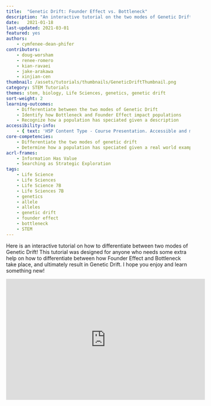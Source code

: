 ```yaml
---
title:  "Genetic Drift: Founder Effect vs. Bottleneck"
description: "An interactive tutorial on the two modes of Genetic Drift!"
date:   2021-01-18
last-updated: 2021-03-01
featured: yes
authors:
    - cymfenee-dean-phifer
contributors:
    - doug-worsham
    - renee-romero
    - kian-ravaei
    - jake-arakawa
    - xinjian-cen
thumbnail: /assets/tutorials/thumbnails/GeneticDriftThumbnail.png
category: STEM Tutorials
themes: stem, biology, Life Sciences, genetics, genetic drift
sort-weight: 2
learning-outcomes:
    - Differentiate between the two modes of Genetic Drift
    - Identify how Bottleneck and Founder Effect impact populations
    - Recognize how a population has speciated given a description
accessibility-info:
    - { text: 'H5P Content Type - Course Presentation. Accessible and maintained by H5P core development team', date: '2021-01-18', url: 'https://h5p.org/documentation/installation/content-type-accessibility' }
core-competencies:
    - Differentiate the two modes of genetic drift
    - Determine how a population has speciated given a real world example
acrl-frames:
    - Information Has Value
    - Searching as Strategic Exploration
tags:
    - Life Science
    - Life Sciences
    - Life Science 7B
    - Life Sciences 7B
    - genetics
    - allele
    - alleles
    - genetic drift
    - founder effect
    - bottleneck
    - STEM
---
```

Here is an interactive tutorial on how to differentiate between two modes of Genetic Drift! This tutorial was designed for anyone who needs some extra help on how to differentiate between how Founder Effect and Bottleneck take place, and ultimately result in Genetic Drift. I hope you enjoy and learn something new!

<iframe src="https://uclabruinlearn.h5p.com/content/1291731476919854078/embed" width="544" height="331" frameborder="0" allowfullscreen="allowfullscreen"></iframe><script src="https://uclalibrary.github.io/research-tips/assets/js/resizer.js" charset="UTF-8"></script>

